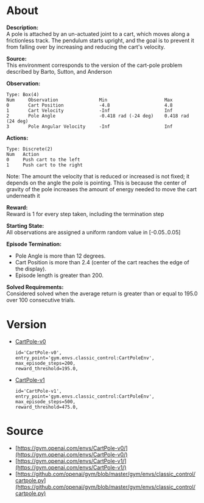 # About

**Description:**  
A pole is attached by an un-actuated joint to a cart, which moves along a frictionless track. The pendulum starts upright, and the goal is to prevent it from falling over by increasing and reducing the cart's velocity.

**Source:**  
This environment corresponds to the version of the cart-pole problem described by Barto, Sutton, and Anderson

**Observation:**  
```
Type: Box(4)
Num     Observation               Min                     Max
0       Cart Position             -4.8                    4.8
1       Cart Velocity             -Inf                    Inf
2       Pole Angle                -0.418 rad (-24 deg)    0.418 rad (24 deg)
3       Pole Angular Velocity     -Inf                    Inf
```
**Actions:**  
```
Type: Discrete(2)
Num   Action
0     Push cart to the left
1     Push cart to the right
``` 
Note: The amount the velocity that is reduced or increased is not fixed; it depends on the angle the pole is pointing. This is because the center of gravity of the pole increases the amount of energy needed to move the cart underneath it

**Reward:**  
Reward is 1 for every step taken, including the termination step

**Starting State:**  
All observations are assigned a uniform random value in [-0.05..0.05]

**Episode Termination:**  
* Pole Angle is more than 12 degrees.
* Cart Position is more than 2.4 (center of the cart reaches the edge of the display).
* Episode length is greater than 200.

**Solved Requirements:**  
Considered solved when the average return is greater than or equal to 195.0 over 100 consecutive trials.

# Version
* [CartPole-v0](https://github.com/openai/gym/blob/8e5a7ca3e6b4c88100a9550910dfb1a6ed8c5277/gym/envs/__init__.py#L53)
    ```
    id='CartPole-v0',
    entry_point='gym.envs.classic_control:CartPoleEnv',
    max_episode_steps=200,
    reward_threshold=195.0,
    ```
* [CartPole-v1](https://github.com/openai/gym/blob/8e5a7ca3e6b4c88100a9550910dfb1a6ed8c5277/gym/envs/__init__.py#L60)
    ```
    id='CartPole-v1',
    entry_point='gym.envs.classic_control:CartPoleEnv',
    max_episode_steps=500,
    reward_threshold=475.0,
    ```

# Source
* [https://gym.openai.com/envs/CartPole-v0/](https://gym.openai.com/envs/CartPole-v0/)
* [https://gym.openai.com/envs/CartPole-v1/](https://gym.openai.com/envs/CartPole-v1/)
* [https://github.com/openai/gym/blob/master/gym/envs/classic_control/cartpole.py](https://github.com/openai/gym/blob/master/gym/envs/classic_control/cartpole.py)